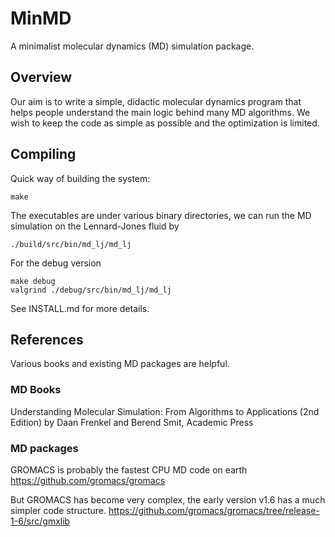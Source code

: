 # MinMD

A minimalist molecular dynamics (MD) simulation package.

## Overview

Our aim is to write a simple, didactic molecular dynamics program that helps people
understand the main logic behind many MD algorithms.
We wish to keep the code as simple as possible and the optimization is limited.

## Compiling 

Quick way of building the system:
```
make
```
The executables are under various binary directories,
we can run the MD simulation on the Lennard-Jones fluid by
```
./build/src/bin/md_lj/md_lj
```

For the debug version
```
make debug
valgrind ./debug/src/bin/md_lj/md_lj
```

See INSTALL.md for more details.


## References

Various books and existing MD packages are helpful.

### MD Books
Understanding Molecular Simulation: From Algorithms to Applications (2nd Edition)
by Daan Frenkel and Berend Smit, Academic Press

### MD packages

GROMACS is probably the fastest CPU MD code on earth 
https://github.com/gromacs/gromacs

But GROMACS has become very complex, the early version v1.6 has a much simpler code structure.
https://github.com/gromacs/gromacs/tree/release-1-6/src/gmxlib


